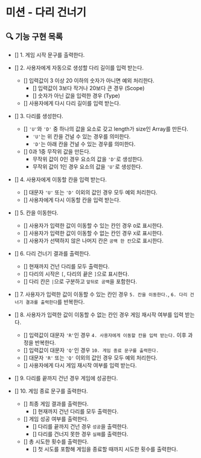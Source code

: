 # 미션 - 다리 건너기

## 🔍 기능 구현 목록

- [] 1. 게임 시작 문구를 출력한다.
- [] 2. 사용자에게 자동으로 생성할 다리 길이를 입력 받는다.

  - [] 입력값이 3 이상 20 이하의 숫자가 아니면 예외 처리한다.
    - [] 입력값이 3보다 작거나 20보다 큰 경우 (Scope)
    - [] 숫자가 아닌 값을 입력한 경우 (Type)
  - [] 사용자에게 다시 다리 길이를 입력 받는다.

- [] 3. 다리를 생성한다.

  - [] `'U'`와 `'D'` 중 하나의 값을 요소로 갖고 length가 size인 Array를 만든다.
    - `'U'`는 위 칸을 건널 수 있는 경우를 의미한다.
    - `'D'`는 아래 칸을 건널 수 있는 경우를 의미한다.
  - [] 0과 1중 무작위 값을 만든다.
    - 무작위 값이 0인 경우 요소의 값을 `'D'`로 생성한다.
    - 무작위 값이 1인 경우 요소의 값을 `'U'`로 생성한다.

- [] 4. 사용자에게 이동할 칸을 입력 받는다.

  - [] 대문자 `'U'` 또는 `'D'` 이외의 값인 경우 모두 예외 처리한다.
  - [] 사용자에게 다시 이동할 칸을 입력 받는다.

- [] 5. 칸을 이동한다.

  - [] 사용자가 입력한 값이 이동할 수 있는 칸인 경우 `O`로 표시한다.
  - [] 사용자가 입력한 값이 이동할 수 없는 칸인 경우 `X`로 표시한다.
  - [] 사용자가 선택하지 않은 나머지 칸은 `공백 한 칸`으로 표시한다.

- [] 6. 다리 건너기 결과를 출력한다.

  - [] 현재까지 건넌 다리를 모두 출력한다.
  - [] 다리의 시작은 `[`, 다리의 끝은 `]`으로 표시한다.
  - [] 다리 칸은 `|`으로 구분하고 `앞뒤로 공백`을 포함한다.

- [] 7. 사용자가 입력한 값이 이동할 수 있는 칸인 경우 `5. 칸을 이동한다.`, `6. 다리 건너기 결과를 출력한다`를 반복한다.

- [] 8. 사용자가 입력한 값이 이동할 수 없는 칸인 경우 게임 재시작 여부를 입력 받는다.

  - [] 입력값이 대문자 `'R'`인 경우 `4. 사용자에게 이동할 칸을 입력 받는다.` 이후 과정을 반복한다.
  - [] 입력값이 대문자 `'Q'`인 경우 `10. 게임 종료 문구를 출력한다.`
  - [] 대문자 `'R'` 또는 `'Q'` 이외의 값인 경우 모두 예외 처리한다.
  - [] 사용자에게 다시 게임 재시작 여부를 입력 받는다.

- [] 9. 다리를 끝까지 건넌 경우 게임에 성공한다.
- [] 10. 게임 종료 문구를 출력한다.
  - [] 최종 게임 결과를 출력한다.
    - [] 현재까지 건넌 다리를 모두 출력한다.
  - [] 게임 성공 여부를 출력한다.
    - [] 다리를 끝까지 건넌 경우 `성공`을 출력한다.
    - [] 다리를 건너지 못한 경우 `실패`를 출력한다.
  - [] 총 시도한 횟수를 출력한다.
    - [] 첫 시도를 포함해 게임을 종료할 때까지 시도한 횟수를 출력한다.


